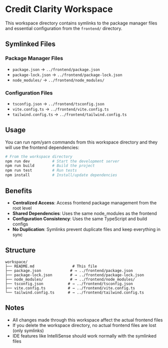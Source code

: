 # Credit Clarity Workspace

This workspace directory contains symlinks to the package manager files and essential configuration from the `frontend/` directory.

## Symlinked Files

### Package Manager Files
- `package.json` → `../frontend/package.json`
- `package-lock.json` → `../frontend/package-lock.json`
- `node_modules/` → `../frontend/node_modules/`

### Configuration Files
- `tsconfig.json` → `../frontend/tsconfig.json`
- `vite.config.ts` → `../frontend/vite.config.ts`
- `tailwind.config.ts` → `../frontend/tailwind.config.ts`

## Usage

You can run npm/yarn commands from this workspace directory and they will use the frontend dependencies:

```bash
# From the workspace directory
npm run dev          # Start the development server
npm run build        # Build the project
npm run test         # Run tests
npm install          # Install/update dependencies
```

## Benefits

- **Centralized Access**: Access frontend package management from the root level
- **Shared Dependencies**: Uses the same node_modules as the frontend
- **Configuration Consistency**: Uses the same TypeScript and build configs
- **No Duplication**: Symlinks prevent duplicate files and keep everything in sync

## Structure

```
workspace/
├── README.md                 # This file
├── package.json             # → ../frontend/package.json
├── package-lock.json        # → ../frontend/package-lock.json
├── node_modules/            # → ../frontend/node_modules/
├── tsconfig.json           # → ../frontend/tsconfig.json
├── vite.config.ts          # → ../frontend/vite.config.ts
└── tailwind.config.ts      # → ../frontend/tailwind.config.ts
```

## Notes

- All changes made through this workspace affect the actual frontend files
- If you delete the workspace directory, no actual frontend files are lost (only symlinks)
- IDE features like IntelliSense should work normally with the symlinked files